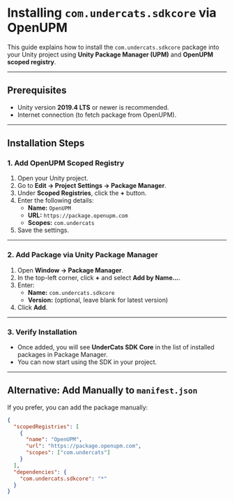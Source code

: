 # Installing `com.undercats.sdkcore` via OpenUPM

This guide explains how to install the `com.undercats.sdkcore` package into your Unity project using **Unity Package Manager (UPM)** and **OpenUPM scoped registry**.

---

## Prerequisites
- Unity version **2019.4 LTS** or newer is recommended.
- Internet connection (to fetch package from OpenUPM).

---

## Installation Steps

### 1. Add OpenUPM Scoped Registry
1. Open your Unity project.
2. Go to **Edit → Project Settings → Package Manager**.
3. Under **Scoped Registries**, click the **+** button.
4. Enter the following details:
   - **Name:** `OpenUPM`
   - **URL:** `https://package.openupm.com`
   - **Scopes:** `com.undercats`
5. Save the settings.

---

### 2. Add Package via Unity Package Manager
1. Open **Window → Package Manager**.
2. In the top-left corner, click **+** and select **Add by Name...**.
3. Enter:
   - **Name:** `com.undercats.sdkcore`
   - **Version:** (optional, leave blank for latest version)
4. Click **Add**.

---

### 3. Verify Installation
- Once added, you will see **UnderCats SDK Core** in the list of installed packages in Package Manager.
- You can now start using the SDK in your project.

---

## Alternative: Add Manually to `manifest.json`
If you prefer, you can add the package manually:

```json
{
  "scopedRegistries": [
    {
      "name": "OpenUPM",
      "url": "https://package.openupm.com",
      "scopes": ["com.undercats"]
    }
  ],
  "dependencies": {
    "com.undercats.sdkcore": "*"
  }
}
